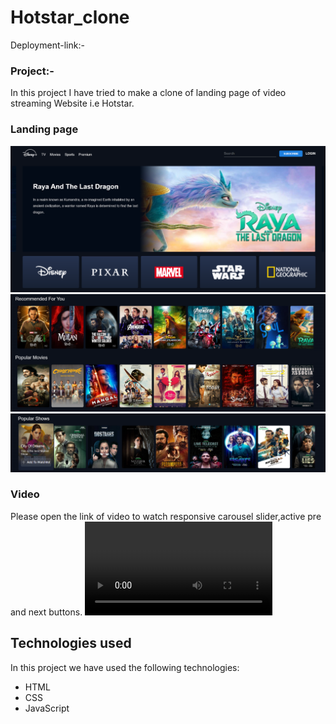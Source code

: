 # Hotstar_clone
Deployment-link:-
### Project:-
In this project I have tried to make a clone of landing page of video streaming Website i.e Hotstar.
### Landing page
![landing](https://github.com/Yasaswini25/Hotstar-clone/blob/main/l1.png)
![landing](https://github.com/Yasaswini25/Hotstar-clone/blob/main/l2.png)
![landing](https://github.com/Yasaswini25/Hotstar-clone/blob/main/l3.png)
### Video
Please open the link of video to watch responsive carousel slider,active pre and next buttons.
![video](https://github.com/Yasaswini25/Hotstar-clone/blob/main/v.mp4)
## Technologies used
In this project we have used the following technologies:
- HTML
- CSS
- JavaScript
